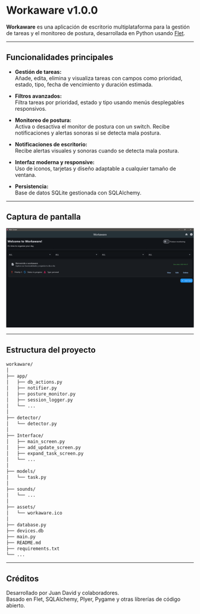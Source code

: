 # Workaware v1.0.0

**Workaware** es una aplicación de escritorio multiplataforma para la gestión de tareas y el monitoreo de postura, desarrollada en Python usando [Flet](https://flet.dev/).

---

## Funcionalidades principales

- **Gestión de tareas:**  
  Añade, edita, elimina y visualiza tareas con campos como prioridad, estado, tipo, fecha de vencimiento y duración estimada.

- **Filtros avanzados:**  
  Filtra tareas por prioridad, estado y tipo usando menús desplegables responsivos.

- **Monitoreo de postura:**  
  Activa o desactiva el monitor de postura con un switch. Recibe notificaciones y alertas sonoras si se detecta mala postura.

- **Notificaciones de escritorio:**  
  Recibe alertas visuales y sonoras cuando se detecta mala postura.

- **Interfaz moderna y responsive:**  
  Uso de iconos, tarjetas y diseño adaptable a cualquier tamaño de ventana.

- **Persistencia:**  
  Base de datos SQLite gestionada con SQLAlchemy.

---

## Captura de pantalla


![Captura de pantalla de Workaware](workaware_screen.png)

---

## Estructura del proyecto

```
workaware/
│
├── app/
│   ├── db_actions.py
│   ├── notifier.py
│   ├── posture_monitor.py
│   ├── session_logger.py
│   └── ...
│
├── detector/
│   └── detector.py
│
├── Interface/
│   ├── main_screen.py
│   ├── add_update_screen.py
│   ├── expand_task_screen.py
│   └── ...
│
├── models/
│   └── task.py
│
├── sounds/
│   └── ...
│
├── assets/
│   └── workaware.ico
│
├── database.py
├── devices.db
├── main.py
├── README.md
├── requirements.txt
└── ...
```

---

## Créditos

Desarrollado por Juan David y colaboradores.  
Basado en Flet, SQLAlchemy, Plyer, Pygame y otras librerías de código abierto.